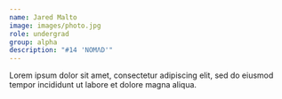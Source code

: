 ```yaml
---
name: Jared Malto
image: images/photo.jpg
role: undergrad
group: alpha
description: "#14 'NOMΛD'"
---
```


Lorem ipsum dolor sit amet, consectetur adipiscing elit, sed do eiusmod tempor incididunt ut labore et dolore magna aliqua.
